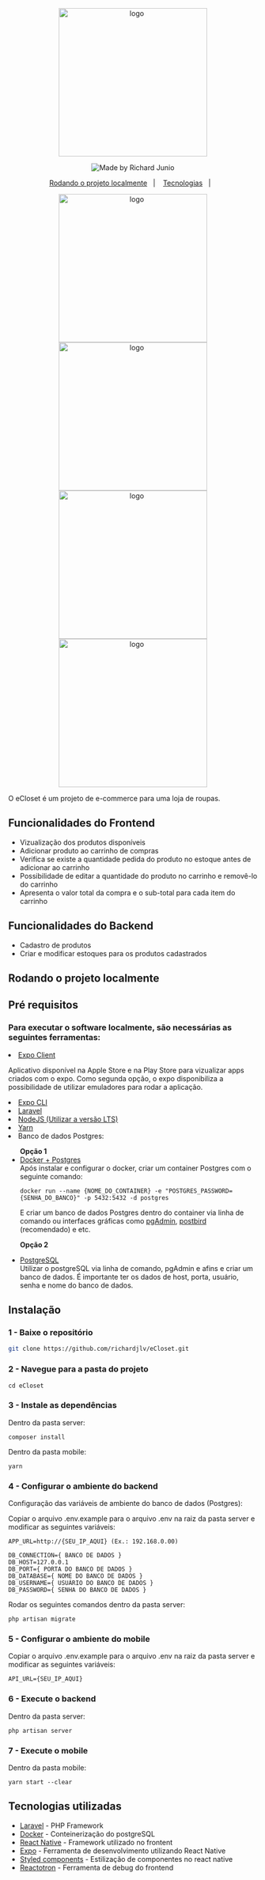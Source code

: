 <div align="center">
  <img width= 300 src=".github/logo.png" alt="logo"/>
</div>

<p align="center">
    <img alt="Made by Richard Junio" src="https://img.shields.io/badge/made%20by-Richard_Junio-1F62E3">
</p>
<p align="center">
  <a href="#rodando-o-projeto-localmente">Rodando o projeto localmente</a>&nbsp;&nbsp;&nbsp;|&nbsp;&nbsp;&nbsp;
  <a href="#tecnologias-utilizadas">Tecnologias</a>&nbsp;&nbsp;&nbsp;|&nbsp;&nbsp;&nbsp;
</p>
<div align="center">
<img width= 300 src=".github/splash.jpg" alt="logo"/>
<img width= 300 src=".github/home.jpg" alt="logo"/>
<img width= 300 src=".github/cart.jpg" alt="logo"/>
<img width= 300 src=".github/details.jpg" alt="logo"/>
</div>
</div>

O eCloset é um projeto de e-commerce para uma loja de roupas.

## Funcionalidades do Frontend

- Vizualização dos produtos disponíveis
- Adicionar produto ao carrinho de compras
- Verifica se existe a quantidade pedida do produto no estoque antes de adicionar ao carrinho
- Possibilidade de editar a quantidade do produto no carrinho e removê-lo do carrinho
- Apresenta o valor total da compra e o sub-total para cada item do carrinho

## Funcionalidades do Backend

- Cadastro de produtos
- Criar e modificar estoques para os produtos cadastrados

## Rodando o projeto localmente

## Pré requisitos

### Para executar o software localmente, são necessárias as seguintes ferramentas:

<li>
<a href="https://expo.io/tools#client">Expo Client</a>

Aplicativo disponível na Apple Store e na Play Store para vizualizar apps criados com o expo.
Como segunda opção, o expo disponibiliza a possibilidade de utilizar emuladores para rodar a aplicação.

</li>

<li>
<a href="https://expo.io/tools#cli">Expo CLI</a>
</li>

<li>
<a href="https://laravel.com/docs/7.x">Laravel</a>
</li>

<li>
<a href="https://nodejs.org/en/download/">NodeJS (Utilizar a versão LTS)</a>
</li>

<li>
  <a href="https://classic.yarnpkg.com/en/docs/install/#debian-stable">Yarn</a>
</li>

<li>Banco de dados Postgres:</li>
 <ul>
 <strong>Opção 1</strong>
<li>
<a href="https://docs.docker.com/engine/install/">Docker + Postgres</a>
</li>
Após instalar e configurar o docker, criar um container Postgres com o seguinte comando:

```
docker run --name {NOME_DO_CONTAINER} -e "POSTGRES_PASSWORD={SENHA_DO_BANCO}" -p 5432:5432 -d postgres
```

E criar um banco de dados Postgres dentro do container via linha de comando ou interfaces gráficas como <a href="https://www.pgadmin.org/download/">pgAdmin</a>, <a href="https://www.electronjs.org/apps/postbird">postbird</a> (recomendado) e etc.

<strong>Opção 2</strong>

<li>
<a href="https://www.postgresql.org/download/">PostgreSQL</a>
</li>
Utilizar o postgreSQL via linha de comando, pgAdmin e afins e criar um banco de dados. É importante ter os dados
de host, porta, usuário, senha e nome do banco de dados.
 </ul>

## Instalação

### 1 - Baixe o repositório

```bash
git clone https://github.com/richardjlv/eCloset.git
```

### 2 - Navegue para a pasta do projeto

```
cd eCloset
```

### 3 - Instale as dependências

Dentro da pasta server:

```
composer install
```

Dentro da pasta mobile:

```
yarn
```

### 4 - Configurar o ambiente do backend

Configuração das variáveis de ambiente do banco de dados (Postgres):

Copiar o arquivo .env.example para o arquivo .env na raiz da pasta server e modificar as seguintes variáveis:

```
APP_URL=http://{SEU_IP_AQUI} (Ex.: 192.168.0.00)

DB_CONNECTION={ BANCO DE DADOS }
DB_HOST=127.0.0.1
DB_PORT={ PORTA DO BANCO DE DADOS }
DB_DATABASE={ NOME DO BANCO DE DADOS }
DB_USERNAME={ USUÁRIO DO BANCO DE DADOS }
DB_PASSWORD={ SENHA DO BANCO DE DADOS }
```

Rodar os seguintes comandos dentro da pasta server:

```
php artisan migrate
```

### 5 - Configurar o ambiente do mobile

Copiar o arquivo .env.example para o arquivo .env na raiz da pasta server e modificar as seguintes variáveis:

```
API_URL={SEU_IP_AQUI}
```

### 6 - Execute o backend

Dentro da pasta server:

```
php artisan server
```

### 7 - Execute o mobile

Dentro da pasta mobile:

```
yarn start --clear
```


## Tecnologias utilizadas

- [Laravel](https://laravel.com/) - PHP Framework
- [Docker](https://www.docker.com/) - Conteinerização do postgreSQL
- [React Native](https://reactnative.dev/) - Framework utilizado no frontent
- [Expo](https://expo.io/) - Ferramenta de desenvolvimento utilizando React Native
- [Styled components](https://styled-components.com/) - Estilização de componentes no react native
- [Reactotron](https://github.com/infinitered/reactotron) - Ferramenta de debug do frontend
